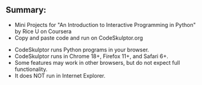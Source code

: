 ## Summary:

+ Mini Projects for "An Introduction to Interactive Programming
 in Python" by Rice U on Coursera
+ Copy and paste code and run on CodeSkulptor.org  
 - CodeSkulptor runs Python programs in your browser.  
 - CodeSkulptor runs in Chrome 18+, Firefox 11+, and Safari 6+.  
 - Some features may work in other browsers, but do not expect full functionality.  
 - It does NOT run in Internet Explorer. 